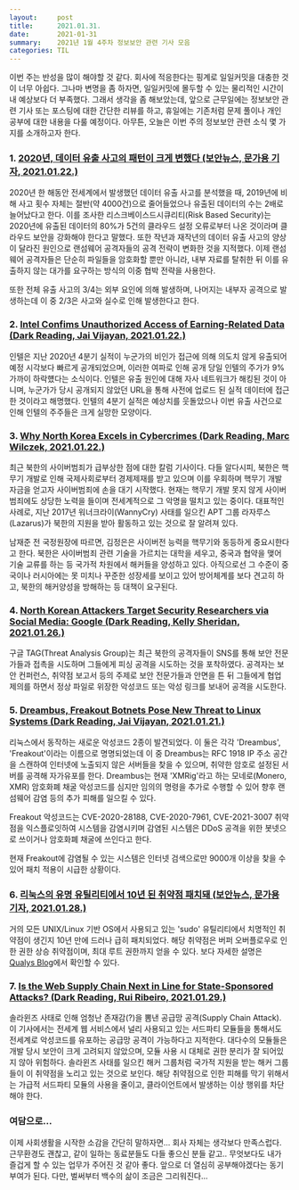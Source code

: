 ```yaml
---
layout:     post
title:      2021.01.31.
date:       2021-01-31
summary:	2021년 1월 4주차 정보보안 관련 기사 모음
categories: TIL
---
```


이번 주는 반성을 많이 해야할 것 같다. 회사에 적응한다는 핑계로 일일커밋을 대충한 것이 너무 아쉽다. 그나마 변명을 좀 하자면, 일일커밋에 몰두할 수 있는 물리적인 시간이 내 예상보다 더 부족했다. 그래서 생각을 좀 해보았는데, 앞으로 근무일에는 정보보안 관련 기사 또는 포스팅에 대한 간단한 리뷰를 하고, 휴일에는 기존처럼 문제 풀이나 개인 공부에 대한 내용을 다룰 예정이다. 아무튼, 오늘은 이번 주의 정보보안 관련 소식 몇 가지를 소개하고자 한다.

### 1. [2020년, 데이터 유출 사고의 패턴이 크게 변했다 (보안뉴스, 문가용 기자,  2021.01.22.)](https://www.boannews.com/media/view.asp?idx=94351)

2020년 한 해동안 전세계에서 발생했던 데이터 유출 사고를 분석했을 때, 2019년에 비해 사고 횟수 자체는 절반(약 4000건)으로 줄어들었으나 유출된 데이터의 수는 2배로 늘어났다고 한다. 이를 조사한 리스크베이스드시큐리티(Risk Based Security)는 2020년에 유출된 데이터의 80%가 5건의 클라우드 설정 오류로부터 나온 것이라며 클라우드 보안을 강화해야 한다고 말했다. 또한 작년과 재작년의 데이터 유출 사고의 양상이 달라진 원인으로 랜섬웨어 공격자들의 공격 전략이 변화한 것을 지적했다. 이제 랜섬웨어 공격자들은 단순히 파일들을 암호화할 뿐만 아니라, 내부 자료를 탈취한 뒤 이를 유출하지 않는 대가를 요구하는 방식의 이중 협박 전략을 사용한다.

또한 전체 유출 사고의 3/4는 외부 요인에 의해 발생하며, 나머지는 내부자 공격으로 발생하는데 이 중 2/3은 사고와 실수로 인해 발생한다고 한다.

### 2. [Intel Confims Unauthorized Access of Earning-Related Data (Dark Reading, Jai Vijayan,  2021.01.22.)](https://www.darkreading.com/attacks-breaches/intel-confirms-unauthorized-access-of-earnings-related-data-/d/d-id/1339963)

인텔은 지난 2020년 4분기 실적이 누군가의 비인가 접근에 의해 의도치 않게 유출되어 예정 시각보다 빠르게 공개되었으며, 이러한 여파로 인해 공개 당일 인텔의 주가가 9% 가까이 하락헀다는 소식이다. 인텔은 유출 원인에 대해 자사 네트워크가 해킹된 것이 아니며, 누군가가 당시 공개되지 않았던 URL을 통해 사전에 업로드 된 실적 데이터에 접근한 것이라고 해명했다. 인텔의 4분기 실적은 예상치를 웃돌았으나 이번 유출 사건으로 인해 인텔의 주주들은 크게 실망한 모양이다.

### 3. [Why North Korea Excels in Cybercrimes (Dark Reading, Marc Wilczek,  2021.01.22.)](https://www.darkreading.com/threat-intelligence/why-north-korea-excels-in-cybercrime--/a/d-id/1339887)

최근 북한의 사이버범죄가 급부상한 점에 대한 칼럼 기사이다. 다들 알다시피, 북한은 핵무기 개발로 인해 국제사회로부터 경제제재를 받고 있으며 이를 우회하며 핵무기 개발 자금을 얻고자 사이버범죄에 손을 대기 시작했다. 현재는 핵무기 개발 못지 않게 사이버범죄에도 상당한 노력을 들이며 전세계적으로 그 악명을 떨치고 있는 중이다. 대표적인 사례로, 지난 2017년 워너크라이(WannyCry) 사태를 일으킨 APT 그룹 라자루스(Lazarus)가 북한의 지원을 받아 활동하고 있는 것으로 잘 알려져 있다.

남재준 전 국정원장에 따르면, 김정은은 사이버전 능력을 핵무기와 동등하게 중요시한다고 한다. 북한은 사이버범죄 관련 기술을 가르치는 대학을 세우고, 중국과 협약을 맺어 기술 교류를 하는 등 국가적 차원에서 해커들을 양성하고 있다. 아직으로선 그 수준이 중국이나 러시아에는 못 미치나 꾸준한 성장세를 보이고 있어 방어체계를 보다 견고히 하고, 북한의 해커양성을 방해하는 등 대책이 요구된다.

### 4. [North Korean Attackers Target Security Researchers via Social Media: Google (Dark Reading, Kelly Sheridan,  2021.01.26.)](https://www.darkreading.com/endpoint/north-korean-attackers-target-security-researchers-via-social-media-google/d/d-id/1339988)

구글 TAG(Threat Analysis Group)는 최근 북한의 공격자들이 SNS를 통해 보안 전문가들과 접촉을 시도하며 그들에게 피싱 공격을 시도하는 것을 포착하였다. 공격자는 보안 컨퍼런스, 취약점 보고서 등의 주제로 보안 전문가들과 안면을 튼 뒤 그들에게 협업 제의를 하면서 정상 파일로 위장한 악성코드 또는 악성 링크를 보내어 공격을 시도한다.

### 5. [Dreambus, Freakout Botnets Pose New Threat to Linux Systems (Dark Reading, Jai Vijayan,  2021.01.21.)](https://www.darkreading.com/attacks-breaches/dreambus-freakout-botnets-pose-new-threat-to-linux-systems/d/d-id/1339953)

리눅스에서 동작하는 새로운 악성코드 2종이 발견되었다. 이 둘은 각각 'Dreambus', 'Freakout'이라는 이름으로 명명되었는데 이 중 Dreambus는 RFC 1918 IP 주소 공간을 스캔하여 인터넷에 노출되지 않은 서버들을 찾을 수 있으며, 취약한 암호로 설정된 서버를 공격해 자가유포를 한다. Dreambus는 현재 'XMRig'라고 하는 모네로(Monero, XMR) 암호화폐 채굴 악성코드를 심지만 임의의 명령을 추가로 수행할 수 있어 향후 랜섬웨어 감염 등의 추가 피해를 일으킬 수 있다.

Freakout 악성코드는 CVE-2020-28188, CVE-2020-7961, CVE-2021-3007 취약점을 익스플로잇하여 시스템을 감염시키며 감염된 시스템은 DDoS 공격을 위한 봇넷으로 쓰이거나 암호화폐 채굴에 쓰인다고 한다.

현재 Freakout에 감염될 수 있는 시스템은 인터넷 검색으로만 9000개 이상을 찾을 수 있어 패치 적용이 시급한 상황이다.

### 6. [리눅스의 유명 유틸리티에서 10년 된 취약점 패치돼 (보안뉴스, 문가용 기자, 2021.01.28.)](https://www.boannews.com/media/view.asp?idx=94501)

거의 모든 UNIX/Linux 기반 OS에서 사용되고 있는 'sudo' 유틸리티에서 치명적인 취약점이 생긴지 10년 만에 드러나 급히 패치되었다. 해당 취약점은 버퍼 오버플로우로 인한 권한 상승 취약점이며, 최대 루트 권한까지 얻을 수 있다. 보다 자세한 설명은 [Qualys Blog](https://blog.qualys.com/vulnerabilities-research/2021/01/26/cve-2021-3156-heap-based-buffer-overflow-in-sudo-baron-samedit)에서 확인할 수 있다.

### 7. [Is the Web Supply Chain Next in Line for State-Sponsored Attacks? (Dark Reading, Rui Ribeiro, 2021.01.29.)](https://www.darkreading.com/vulnerabilities---threats/is-the-web-supply-chain-next-in-line-for-state-sponsored-attacks/a/d-id/1339936)

솔라윈즈 사태로 인해 엄청난 존재감(?)을 뽐낸 공급망 공격(Supply Chain Attack). 이 기사에서는 전세계 웹 서비스에서 널리 사용되고 있는 서드파티 모듈들을 통해서도 전세계로 악성코드를 유포하는 공급망 공격이 가능하다고 지적한다. 대다수의 모듈들은 개발 당시 보안이 크게 고려되지 않았으며, 모듈 사용 시 대체로 권한 분리가 잘 되어있지 않아 위험하다. 솔라윈즈 사태를 일으킨 해커 그룹처럼 국가적 지원을 받는 해커 그룹들이 이 취약점을 노리고 있는 것으로 보인다. 해당 취약점으로 인한 피해를 막기 위해서는 가급적 서드파티 모듈의 사용을 줄이고, 클라이언트에서 발생하는 이상 행위를 차단해야 한다.

### 여담으로...

이제 사회생활을 시작한 소감을 간단히 말하자면... 회사 자체는 생각보다 만족스럽다. 근무환경도 괜찮고, 같이 일하는 동료분들도 다들 좋으신 분들 같고.. 무엇보다도 내가 즐겁게 할 수 있는 업무가 주어진 것 같아 좋다. 앞으로 더 열심히 공부해야겠다는 동기부여가 된다. 다만, 벌써부터 백수의 삶이 조금은 그리워진다...